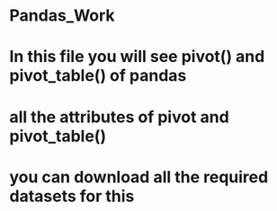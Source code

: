 # Pandas_Work

# In this file you will see pivot() and pivot_table() of pandas
# all the attributes of pivot and pivot_table() 
# you can download all the required datasets for this 
